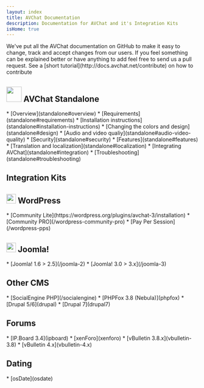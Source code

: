 ```yaml
---
layout: index
title: AVChat Documentation
description: Documentation for AVChat and it's Integration Kits
isHome: true
---
```

<section class="bs-docs-section" markdown="1">
<p class="lead" markdown="1">We've put all the AVChat documentation on GitHub to make it easy to change, track and accept changes from our users. If you feel something can be explained better or have anything to add feel free to send us a pull request. See a [short tutorial](http://docs.avchat.net/contribute) on how to contribute</p>
</section>
<div class="col-md-6" role="main">
<section class="bs-docs-section" markdown="1">
  <h1 id="overview" class="page-header"><img width="40" height="40" src="assets/images/logo-avchat-video-chat.png" /> AVChat Standalone</h1>
  * [Overview](standalone#overview)
  * [Requirements](standalone#requirements)
  * [Installation instructions](standalone#installation-instructions)
  * [Changing the colors and design](standalone#design)
  * [Audio and video qualiy](standalone#audio-video-quality)
  * [Security](standalone#security)
  * [Features](standalone#features)
  * [Translation and localization](standalone#localization)
  * [Integrating AVChat](standalone#integration)
  * [Troubleshooting](standalone#troubleshooting)
</section>
</div>
<div class="col-md-6" role="main">
<section class="bs-docs-section" markdown="1">
  <h1 id="installation" class="page-header">Integration Kits</h1>
  <h2 id="wordpress"><img width="25" height="25" src="assets/images/WordPress_blue_logo.svg.png" /> WordPress</h2>
  * [Community Lite](https://wordpress.org/plugins/avchat-3/installation)
  * [Community PRO](/wordpress-community-pro)
  * [Pay Per Session](/wordpress-pps)
  <h2 id="joomla"><img width="25" height="25" src="assets/images/Joomla!.png" /> Joomla!</h2>
  * [Joomla! 1.6 > 2.5](/joomla-2)
  * [Joomla! 3.0 > 3.x](/joomla-3)
  <h2 id="socialengine,phpfox,drupal">Other CMS</h2>
  * [SocialEngine PHP](/socialengine)
  * [PHPFox 3.8 (Nebula)](phpfox)
  * [Drupal 5/6](drupal)
  * [Drupal 7](drupal7)
  <h2 id="forums">Forums</h2>
  * [IP.Board 3.4](ipboard)
  * [xenForo](xenforo)
  * [vBulletin 3.8.x](vbulletin-3.8)
  * [vBulletin 4.x](vbulletin-4.x)
  <h2 id="dating">Dating</h2>
  * [osDate](osdate)
</section>
</div>
